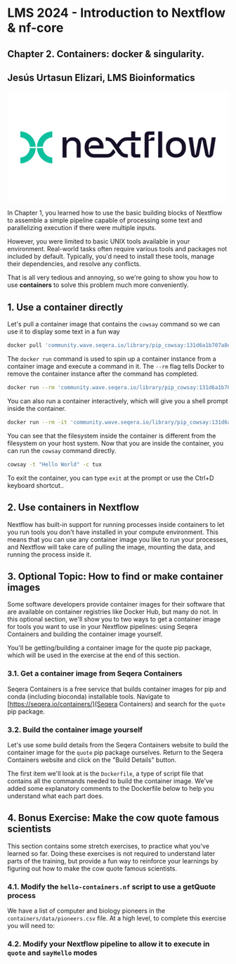 # LMS 2024 - Introduction to Nextflow & nf-core

## Chapter 2. Containers: docker & singularity.
## Jesús Urtasun Elizari, LMS Bioinformatics

<img src="/readme_figures/nextflow-logo.png">

In Chapter 1, you learned how to use the basic building blocks of Nextflow to assemble a simple pipeline capable of processing some text and parallelizing execution if there were multiple inputs.

However, you were limited to basic UNIX tools available in your environment. Real-world tasks often require various tools and packages not included by default. Typically, you'd need to install these tools, manage their dependencies, and resolve any conflicts.

That is all very tedious and annoying, so we're going to show you how to use **containers** to solve this problem much more conveniently.

## 1. Use a container directly

Let's pull a container image that contains the `cowsay` command so we can use it to display some text in a fun way
```bash
docker pull 'community.wave.seqera.io/library/pip_cowsay:131d6a1b707a8e65'
```
The `docker run` command is used to spin up a container instance from a container image and execute a command in it. The `--rm` flag tells Docker to remove the container instance after the command has completed.
```bash
docker run --rm 'community.wave.seqera.io/library/pip_cowsay:131d6a1b707a8e65' cowsay -t "Hello World"
```
You can also run a container interactively, which will give you a shell prompt inside the container.
```bash
docker run --rm -it 'community.wave.seqera.io/library/pip_cowsay:131d6a1b707a8e65' /bin/bash
```
You can see that the filesystem inside the container is different from the filesystem on your host system. Now that you are inside the container, you can run the `cowsay` command directly.
```bash
cowsay -t "Hello World" -c tux
```

To exit the container, you can type `exit` at the prompt or use the Ctrl+D keyboard shortcut..

## 2. Use containers in Nextflow

Nextflow has built-in support for running processes inside containers to let you run tools you don't have installed in your compute environment. This means that you can use any container image you like to run your processes, and Nextflow will take care of pulling the image, mounting the data, and running the process inside it.

## 3. Optional Topic: How to find or make container images

Some software developers provide container images for their software that are available on container registries like Docker Hub, but many do not. In this optional section, we'll show you to two ways to get a container image for tools you want to use in your Nextflow pipelines: using Seqera Containers and building the container image yourself.

You'll be getting/building a container image for the quote pip package, which will be used in the exercise at the end of this section.

### 3.1. Get a container image from Seqera Containers

Seqera Containers is a free service that builds container images for pip and conda (including bioconda) installable tools. Navigate to [https://seqera.io/containers/](Seqera Containers) and search for the `quote` pip package.

### 3.2. Build the container image yourself

Let's use some build details from the Seqera Containers website to build the container image for the `quote` pip package ourselves. Return to the Seqera Containers website and click on the "Build Details" button.

The first item we'll look at is the `Dockerfile`, a type of script file that contains all the commands needed to build the container image. We've added some explanatory comments to the Dockerfile below to help you understand what each part does.

## 4. Bonus Exercise: Make the cow quote famous scientists

This section contains some stretch exercises, to practice what you've learned so far. Doing these exercises is not required to understand later parts of the training, but provide a fun way to reinforce your learnings by figuring out how to make the cow quote famous scientists.

### 4.1. Modify the `hello-containers.nf` script to use a getQuote process

We have a list of computer and biology pioneers in the `containers/data/pioneers.csv` file. At a high level, to complete this exercise you will need to:

### 4.2. Modify your Nextflow pipeline to allow it to execute in `quote` and `sayHello` modes